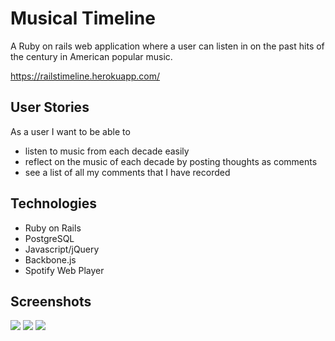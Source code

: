 # Musical Timeline
 A Ruby on rails web application where a user can listen in on the past hits of the century in American popular music.

https://railstimeline.herokuapp.com/

## User Stories

 As a user I want to be able to
  - listen to music from each decade easily
  - reflect on the music of each decade by posting thoughts as comments
  - see a list of all my comments that I have recorded


## Technologies
  - Ruby on Rails
  - PostgreSQL
  - Javascript/jQuery
  - Backbone.js
  - Spotify Web Player

## Screenshots
![](RailsThruTime/screenshots/main.png)
![](RailsThruTime/screenshots/1950.png)
![](RailsThruTime/screenshots/2000.png)
